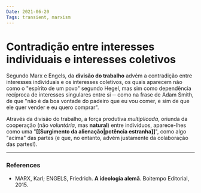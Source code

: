 ```yaml
---
Date: 2021-06-20
Tags: transient, marxism
---
```

# Contradição entre interesses individuais e interesses coletivos
Segundo Marx e Engels, da **divisão do trabalho** advém a contradição entre interesses individuais e os interesses coletivos, os quais aparecem não como o "espírito de um povo" segundo Hegel, mas sim como dependência recíproca de interesses singulares entre si ─ como na frase de Adam Smith, de que "não é da boa vontade do padeiro que eu vou comer, e sim de que ele quer vender e eu quero comprar". 

Através da divisão do trabalho, a força produtiva *multiplicada*, oriunda da cooperação (não *voluntária*, mas **natural**) entre indivíduos, aparece-lhes como uma "**[[Surgimento da alienação|potência estranha]]**", como algo "acima" das partes (e que, no entanto, advém justamente da colaboração das partes!). 

---
### References
- MARX, Karl; ENGELS, Friedrich. **A ideologia alemã**. Boitempo Editorial, 2015.